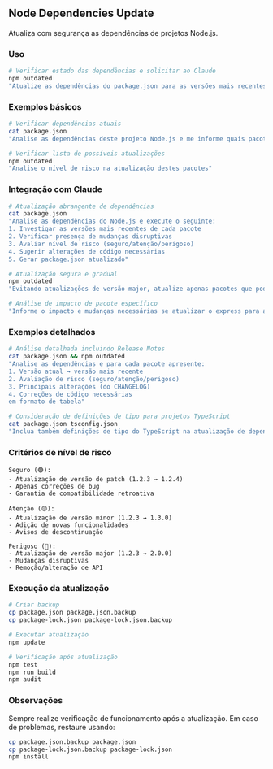 ## Node Dependencies Update

Atualiza com segurança as dependências de projetos Node.js.

### Uso

```bash
# Verificar estado das dependências e solicitar ao Claude
npm outdated
"Atualize as dependências do package.json para as versões mais recentes"
```

### Exemplos básicos

```bash
# Verificar dependências atuais
cat package.json
"Analise as dependências deste projeto Node.js e me informe quais pacotes podem ser atualizados"

# Verificar lista de possíveis atualizações
npm outdated
"Analise o nível de risco na atualização destes pacotes"
```

### Integração com Claude

```bash
# Atualização abrangente de dependências
cat package.json
"Analise as dependências do Node.js e execute o seguinte:
1. Investigar as versões mais recentes de cada pacote
2. Verificar presença de mudanças disruptivas
3. Avaliar nível de risco (seguro/atenção/perigoso)
4. Sugerir alterações de código necessárias
5. Gerar package.json atualizado"

# Atualização segura e gradual
npm outdated
"Evitando atualizações de versão major, atualize apenas pacotes que podem ser atualizados com segurança"

# Análise de impacto de pacote específico
"Informe o impacto e mudanças necessárias se atualizar o express para a versão mais recente"
```

### Exemplos detalhados

```bash
# Análise detalhada incluindo Release Notes
cat package.json && npm outdated
"Analise as dependências e para cada pacote apresente:
1. Versão atual → versão mais recente
2. Avaliação de risco (seguro/atenção/perigoso)
3. Principais alterações (do CHANGELOG)
4. Correções de código necessárias
em formato de tabela"

# Consideração de definições de tipo para projetos TypeScript
cat package.json tsconfig.json
"Inclua também definições de tipo do TypeScript na atualização de dependências e crie plano de atualização que evite erros de tipo"
```

### Critérios de nível de risco

```
Seguro (🟢):
- Atualização de versão de patch (1.2.3 → 1.2.4)
- Apenas correções de bug
- Garantia de compatibilidade retroativa

Atenção (🟡):
- Atualização de versão minor (1.2.3 → 1.3.0)
- Adição de novas funcionalidades
- Avisos de descontinuação

Perigoso (🔴):
- Atualização de versão major (1.2.3 → 2.0.0)
- Mudanças disruptivas
- Remoção/alteração de API
```

### Execução da atualização

```bash
# Criar backup
cp package.json package.json.backup
cp package-lock.json package-lock.json.backup

# Executar atualização
npm update

# Verificação após atualização
npm test
npm run build
npm audit
```

### Observações

Sempre realize verificação de funcionamento após a atualização. Em caso de problemas, restaure usando:

```bash
cp package.json.backup package.json
cp package-lock.json.backup package-lock.json
npm install
```
